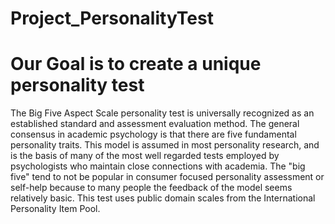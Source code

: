 # Project_PersonalityTest
# Our Goal is to create a unique personality test
The Big Five Aspect Scale personality test is universally recognized as an established standard and assessment 
evaluation method. The general consensus in academic psychology is that there are five fundamental 
personality traits. This model is assumed in most personality research, and is the basis of many of 
the most well regarded tests employed by psychologists who maintain close connections with academia. 
The "big five" tend to not be popular in consumer focused personality assessment or self-help 
because to many people the feedback of the model seems relatively basic. This test uses public domain scales 
from the International Personality Item Pool.
